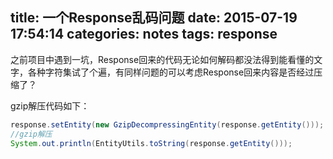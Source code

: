 title: 一个Response乱码问题
date: 2015-07-19 17:54:14
categories: notes
tags: response
---

之前项目中遇到一坑，Response回来的代码无论如何解码都没法得到能看懂的文字，各种字符集试了个遍，有同样问题的可以考虑Response回来内容是否经过压缩了？

gzip解压代码如下：
<!--more-->

```java
response.setEntity(new GzipDecompressingEntity(response.getEntity()));
//gzip解压
System.out.println(EntityUtils.toString(response.getEntity()));
```

